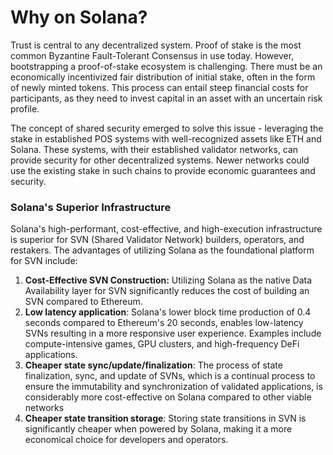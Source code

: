 # Why on Solana?

Trust is central to any decentralized system. Proof of stake is the most common Byzantine Fault-Tolerant Consensus in use today. However, bootstrapping a proof-of-stake ecosystem is challenging. There must be an economically incentivized fair distribution of initial stake, often in the form of newly minted tokens. This process can entail steep financial costs for participants, as they need to invest capital in an asset with an uncertain risk profile.

The concept of shared security emerged to solve this issue - leveraging the stake in established POS systems with well-recognized assets like ETH and Solana. These systems, with their established validator networks, can provide security for other decentralized systems. Newer networks could use the existing stake in such chains to provide economic guarantees and security.&#x20;

### Solana's Superior Infrastructure&#x20;

Solana's high-performant, cost-effective, and high-execution infrastructure is superior for SVN (Shared Validator Network) builders, operators, and restakers. The advantages of utilizing Solana as the foundational platform for SVN include:

1. **Cost-Effective SVN Construction:** Utilizing Solana as the native Data Availability layer for SVN significantly reduces the cost of building an SVN compared to Ethereum.
2. **Low latency application**: Solana's lower block time production of 0.4 seconds compared to Ethereum's 20 seconds, enables low-latency SVNs resulting in a more responsive user experience. Examples include compute-intensive games, GPU clusters, and high-frequency DeFi applications.&#x20;
3. **Cheaper state sync/update/finalization**: The process of state finalization, sync, and update of SVNs, which is a continual process to ensure the immutability and synchronization of validated applications, is considerably more cost-effective on Solana compared to other viable networks
4. **Cheaper state transition storage**: Storing state transitions in SVN is significantly cheaper when powered by Solana, making it a more economical choice for developers and operators.
